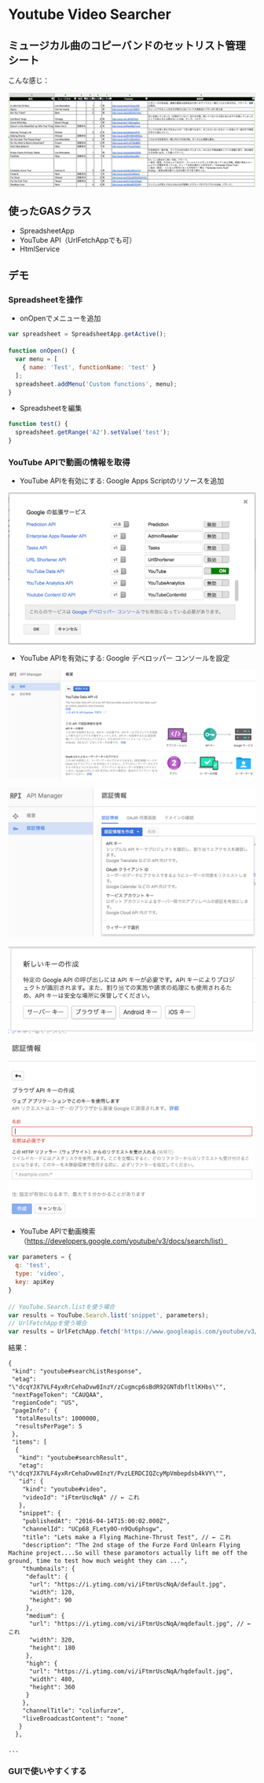 # Youtube Video Searcher

## ミュージカル曲のコピーバンドのセットリスト管理シート

こんな感じ：

![setlist screenshot](/basic/YoutubeVideoSearcher/images/setlist.png)

## 使ったGASクラス
- SpreadsheetApp
- YouTube API（UrlFetchAppでも可）
- HtmlService

## デモ
### Spreadsheetを操作
- onOpenでメニューを追加
```javascript
var spreadsheet = SpreadsheetApp.getActive(); 

function onOpen() {
  var menu = [
    { name: 'Test', functionName: 'test' }
  ];
  spreadsheet.addMenu('Custom functions', menu);
}
```
- Spreadsheetを編集
```javascript
function test() {
  spreadsheet.getRange('A2').setValue('test');
}
```

### YouTube APIで動画の情報を取得
- YouTube APIを有効にする: Google Apps Scriptのリソースを追加

![google extensions screenshot](/basic/YoutubeVideoSearcher/images/google_extensions.png)

- YouTube APIを有効にする: Google デベロッパー コンソールを設定

![google developer console screenshot](/basic/YoutubeVideoSearcher/images/google_developer_console.png)

![google developer console screenshot](/basic/YoutubeVideoSearcher/images/google_developer_console_2.png)

![google developer console screenshot](/basic/YoutubeVideoSearcher/images/google_developer_console_3.png)

![google developer console screenshot](/basic/YoutubeVideoSearcher/images/google_developer_console_4.png)

- YouTube APIで動画検索（https://developers.google.com/youtube/v3/docs/search/list）
```javascript
var parameters = {
  q: 'test',
  type: 'video',
  key: apiKey
}

// YouTube.Search.listを使う場合
var results = YouTube.Search.list('snippet', parameters);
// UrlFetchAppを使う場合
var results = UrlFetchApp.fetch('https://www.googleapis.com/youtube/v3/search?part=snippet&q=test&type=video&key=' + apiKey).getContentText();
```

結果：
```
{
 "kind": "youtube#searchListResponse",
 "etag": "\"dcqYJX7VLF4yxRrCehaDvw0InzY/zCugmcp6sBdR92GNTdbfltlKHbs\"",
 "nextPageToken": "CAUQAA",
 "regionCode": "US",
 "pageInfo": {
  "totalResults": 1000000,
  "resultsPerPage": 5
 },
 "items": [
  {
   "kind": "youtube#searchResult",
   "etag": "\"dcqYJX7VLF4yxRrCehaDvw0InzY/PvzLERDCIQZcyMpVmbepdsb4kVY\"",
   "id": {
    "kind": "youtube#video",
    "videoId": "iFtmrUscNqA" // ← これ
   },
   "snippet": {
    "publishedAt": "2016-04-14T15:00:02.000Z",
    "channelId": "UCp68_FLety0O-n9Qu6phsgw",
    "title": "Lets make a Flying Machine-Thrust Test", // ← これ
    "description": "The 2nd stage of the Furze Ford Unlearn Flying Machine project....So will these paramotors actually lift me off the ground, time to test how much weight they can ...",
    "thumbnails": {
     "default": {
      "url": "https://i.ytimg.com/vi/iFtmrUscNqA/default.jpg",
      "width": 120,
      "height": 90
     },
     "medium": {
      "url": "https://i.ytimg.com/vi/iFtmrUscNqA/mqdefault.jpg", // ← これ
      "width": 320,
      "height": 180
     },
     "high": {
      "url": "https://i.ytimg.com/vi/iFtmrUscNqA/hqdefault.jpg",
      "width": 480,
      "height": 360
     }
    },
    "channelTitle": "colinfurze",
    "liveBroadcastContent": "none"
   }
  },

...

```

### GUIで使いやすくする

